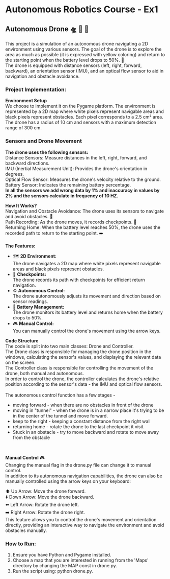 # Autonomous Robotics Course - Ex1

## Autonomous Drone 🛸 🚁 📍
This project is a simulation of an autonomous drone navigating a 2D environment using various sensors. The goal of the drone is to explore the area as much as possible (it is expressed with yellow coloring) and return to the starting point when the battery level drops to 50%. 🔋 <br /> 
The drone is equipped with distance sensors (left, right, forward, backward), an orientation sensor (IMU), and an optical flow sensor to aid in navigation and obstacle avoidance.

### Project Implementation:
**Environment Setup** <br />
We choose to implement it on the Pygame platform.
The environment is represented by a 2D map where white pixels represent navigable areas and black pixels represent obstacles. Each pixel corresponds to a 2.5 cm² area. The drone has a radius of 10 cm and sensors with a maximum detection range of 300 cm.

### Sensors and Drone Movement<br />
**The drone uses the following sensors:** <br />
Distance Sensors: Measure distances in the left, right, forward, and backward directions.<br />
IMU (Inertial Measurement Unit): Provides the drone's orientation in degrees.<br />
Optical Flow Sensor: Measures the drone's velocity relative to the ground.<br />
Battery Sensor: Indicates the remaining battery percentage.<br />
**In all the sensors we add wrong data by 1% and inaccuracy in values ​​by 2% and the sensors calculate in frequency of 10 HZ.**
<br />

**How It Works?** <br />
Navigation and Obstacle Avoidance: The drone uses its sensors to navigate and avoid obstacles. 🚧<br />
Path Recording: As the drone moves, it records checkpoints. 📍<br />
Returning Home: When the battery level reaches 50%, the drone uses the recorded path to return to the starting point. ➡️<br />
<br />
**The Features:** <br />
* 🗺️ __2D Environment:__ <br />
The drone navigates a 2D map where white pixels represent navigable areas and black pixels represent obstacles.<br />
* 📍 __Checkpoints:__ <br /> 
The drone records its path with checkpoints for efficient return navigation.<br />
* ⚙️ __Autonomous Control:__ <br /> 
The drone autonomously adjusts its movement and direction based on sensor readings.<br />
* 🔋 __Battery Management:__ <br /> 
The drone monitors its battery level and returns home when the battery drops to 50%.<br />
* 🎮 __Manual Control:__ <br /> 
You can manually control the drone's movement using the arrow keys.<br />

**Code Structure** <br />
The code is split into two main classes: Drone and Controller.<br />
The Drone class is responsible for managing the drone position in the windows, calculating the sensor's values, and displaying the relevant data on the screen. <br />
The Controller class is responsible for controlling the movement of the drone, both manual and autonomous. <br />
In order to control the drone, the controller calculates the drone's relative position according to the sensor's data - the IMU and optical flow sensors. <br />
<br />
The autonomous control function has a few stages - 
- moving forward - when there are no obstacles in front of the drone
- moving in "tunnel" - when the drone is in a narrow place it's trying to be in the center of the tunnel and move forward.
- keep to the right - keeping a constant distance from the right wall
- returning home - rotate the drone to the last checkpoint it visit
- Stuck in an obstacle - try to move backward and rotate to move away from the obstacle
<br />

**Manual Control** 🎮<br />
Changing the manual flag in the drone.py file can change it to manual control. <br />
In addition to its autonomous navigation capabilities, the drone can also be manually controlled using the arrow keys on your keyboard:<br />

⬆️ Up Arrow: Move the drone forward.<br />
⬇️ Down Arrow: Move the drone backward.<br />
⬅️ Left Arrow: Rotate the drone left.<br />
➡️ Right Arrow: Rotate the drone right.<br />
This feature allows you to control the drone's movement and orientation directly, providing an interactive way to navigate the environment and avoid obstacles manually. <br />

### How to Run: <br />
1. Ensure you have Python and Pygame installed.<br />
2. Choose a map that you are interested in running from the 'Maps' directory by changing the MAP const in drone.py. <br />
3. Run the script using: python drone.py. <br />
